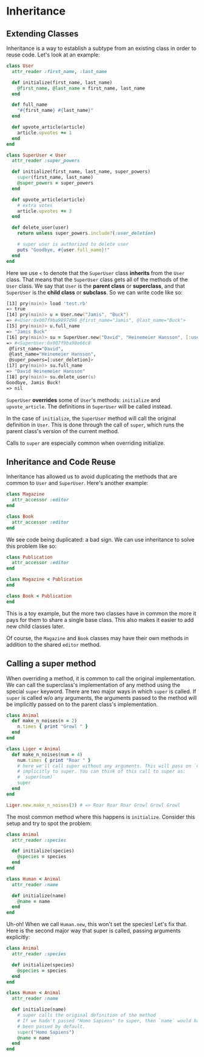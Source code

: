 # Inheritance

## Extending Classes

Inheritance is a way to establish a subtype from an existing class in order to reuse code. Let's look at an example:

```rb
class User
  attr_reader :first_name, :last_name

  def initialize(first_name, last_name)
    @first_name, @last_name = first_name, last_name
  end

  def full_name
    "#{first_name} #{last_name}"
  end

  def upvote_article(article)
    article.upvotes += 1
  end
end

class SuperUser < User
  attr_reader :super_powers

  def initialize(first_name, last_name, super_powers)
    super(first_name, last_name)
    @super_powers = super_powers
  end

  def upvote_article(article)
    # extra votes
    article.upvotes += 3
  end

  def delete_user(user)
    return unless super_powers.include?(:user_deletion)

    # super user is authorized to delete user
    puts "Goodbye, #{user.full_name}!"
  end
end
```

Here we use `<` to denote that the `SuperUser` class **inherits** from the `User` class. That means that the `SuperUser` class gets all of the methods of the `User` class. We say that `User` is the **parent class** or **superclass**, and that `SuperUser` is the **child class** or **subclass**. So we can write code like so:

```zsh
[13] pry(main)> load 'test.rb'
=> true
[14] pry(main)> u = User.new("Jamis", "Buck")
=> #<User:0x007f9ba9897d98 @first_name="Jamis", @last_name="Buck">
[15] pry(main)> u.full_name
=> "Jamis Buck"
[16] pry(main)> su = SuperUser.new("David", "Heinemeier Hansson", [:user_deletion])
=> #<SuperUser:0x007f9ba98e66c8
 @first_name="David",
 @last_name="Heinemeier Hansson",
 @super_powers=[:user_deletion]>
[17] pry(main)> su.full_name
=> "David Heinemeier Hansson"
[18] pry(main)> su.delete_user(u)
Goodbye, Jamis Buck!
=> nil
```

`SuperUser` **overrides** some of `User`'s methods: `initialize` and `upvote_article`. The definitions in `SuperUser` will be called instead.

In the case of `initialize`, the `SuperUser` method will call the original definition in `User`. This is done through the call of `super`, which runs the parent class's version of the current method.

Calls to `super` are especially common when overriding initialize.

## Inheritance and Code Reuse

Inheritance has allowed us to avoid duplicating the methods that are common to `User` and `SuperUser`. Here's another example:

```rb
class Magazine
  attr_accessor :editor
end

class Book
  attr_accessor :editor
end
```

We see code being duplicated: a bad sign. We can use inheritance to solve this problem like so:

```rb
class Publication
  attr_accessor :editor
end

class Magazine < Publication
end

class Book < Publication
end
```

This is a toy example, but the more two classes have in common the more it pays for them to share a single base class. This also makes it easier to add new child classes later.

Of course, the `Magazine` and `Book` classes may have their own methods in addition to the shared `editor` method.

## Calling a super method

When overriding a method, it is common to call the original implementation. We can call the superclass's implementation of any method using the special `super` keyword. There are two major ways in which `super` is called. If `super` is called w/o any arguments, the arguments passed to the method will be implicitly passed on to the parent class's implementation.

```rb
class Animal
  def make_n_noises(n = 2)
    n.times { print "Growl " }
  end
end

class Liger < Animal
  def make_n_noises(num = 4)
    num.times { print "Roar " }
    # here we'll call super without any arguments. This will pass on `num`
    # implicitly to super. You can think of this call to super as:
    # `super(num)`
    super
  end
end

Liger.new.make_n_noises(3) # => Roar Roar Roar Growl Growl Growl
```

The most common method where this happens is `initialize`. Consider this setup and try to spot the problem:

```rb
class Animal
  attr_reader :species

  def initialize(species)
    @species = species
  end
end

class Human < Animal
  attr_reader :name

  def initialize(name)
    @name = name
  end
end
```

Uh-oh! When we call `Human.new`, this won't set the species! Let's fix that. Here is the second major way that super is called, passing arguments explicitly:

```rb
class Animal
  attr_reader :species

  def initialize(species)
    @species = species
  end
end

class Human < Animal
  attr_reader :name

  def initialize(name)
    # super calls the original definition of the method
    # If we hadn't passed "Homo Sapiens" to super, then `name` would have
    # been passed by default.
    super("Homo Sapiens")
    @name = name
  end
end
```
